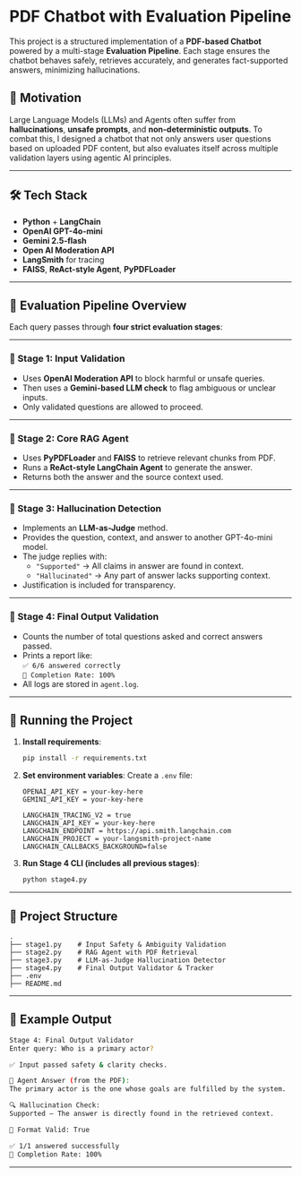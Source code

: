 # PDF Chatbot with Evaluation Pipeline

This project is a structured implementation of a **PDF-based Chatbot** powered by a multi-stage **Evaluation Pipeline**. Each stage ensures the chatbot behaves safely, retrieves accurately, and generates fact-supported answers, minimizing hallucinations.

## 🧠 Motivation

Large Language Models (LLMs) and Agents often suffer from **hallucinations**, **unsafe prompts**, and **non-deterministic outputs**. To combat this, I designed a chatbot that not only answers user questions based on uploaded PDF content, but also evaluates itself across multiple validation layers using agentic AI principles.

---

## 🛠️ Tech Stack

- **Python** + **LangChain**
- **OpenAI GPT-4o-mini**
- **Gemini 2.5-flash**
- **Open AI Moderation API**
- **LangSmith** for tracing
- **FAISS**, **ReAct-style Agent**, **PyPDFLoader**

---

## 🧪 Evaluation Pipeline Overview

Each query passes through **four strict evaluation stages**:

---

### 🔹 Stage 1: Input Validation

- Uses **OpenAI Moderation API** to block harmful or unsafe queries.
- Then uses a **Gemini-based LLM check** to flag ambiguous or unclear inputs.
- Only validated questions are allowed to proceed.

---

### 🔹 Stage 2: Core RAG Agent

- Uses **PyPDFLoader** and **FAISS** to retrieve relevant chunks from PDF.
- Runs a **ReAct-style LangChain Agent** to generate the answer.
- Returns both the answer and the source context used.

---

### 🔹 Stage 3: Hallucination Detection

- Implements an **LLM-as-Judge** method.
- Provides the question, context, and answer to another GPT-4o-mini model.
- The judge replies with:
  - `"Supported"` → All claims in answer are found in context.
  - `"Hallucinated"` → Any part of answer lacks supporting context.
- Justification is included for transparency.

---

### 🔹 Stage 4: Final Output Validation

- Counts the number of total questions asked and correct answers passed.
- Prints a report like:  
  `✅ 6/6 answered correctly`  
  `🎯 Completion Rate: 100%`
- All logs are stored in `agent.log`.

---

## 🚀 Running the Project

1. **Install requirements**:
    ```bash
    pip install -r requirements.txt
    ```

2. **Set environment variables**:
    Create a `.env` file:
    ```
    OPENAI_API_KEY = your-key-here
    GEMINI_API_KEY = your-key-here

    LANGCHAIN_TRACING_V2 = true
    LANGCHAIN_API_KEY = your-key-here
    LANGCHAIN_ENDPOINT = https://api.smith.langchain.com
    LANGCHAIN_PROJECT = your-langsmith-project-name
    LANGCHAIN_CALLBACKS_BACKGROUND=false

    ```

3. **Run Stage 4 CLI (includes all previous stages)**:
    ```bash
    python stage4.py
    ```

---

## 📂 Project Structure

```
.
├── stage1.py    # Input Safety & Ambiguity Validation
├── stage2.py    # RAG Agent with PDF Retrieval
├── stage3.py    # LLM-as-Judge Hallucination Detector
├── stage4.py    # Final Output Validator & Tracker
├── .env
├── README.md
```

---

## 🧾 Example Output

```bash
Stage 4: Final Output Validator
Enter query: Who is a primary actor?

✅ Input passed safety & clarity checks.

🤖 Agent Answer (from the PDF):
The primary actor is the one whose goals are fulfilled by the system.

🔍 Hallucination Check:
Supported – The answer is directly found in the retrieved context.

📄 Format Valid: True

✅ 1/1 answered successfully
🎯 Completion Rate: 100%
```

---
